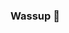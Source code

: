 ### Wassup 👋

<!--
**UnblockedGamesAW/UnblockedGamesAW** is a ✨ _special_ ✨ repository because its `README.md` (this file) appears on your GitHub profile.

Here are some ideas to get you started:
** This website sucks!!!
-->
